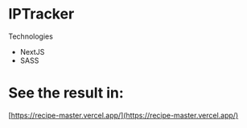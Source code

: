 # IPTracker

Technologies

- NextJS
- SASS

# See the result in:
[https://recipe-master.vercel.app/](https://recipe-master.vercel.app/)
